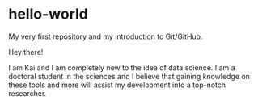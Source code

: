 # hello-world
My very first repository and my introduction to Git/GitHub.

Hey there!

I am Kai and I am completely new to the idea of data science. I am a doctoral student in the sciences and I believe that gaining knowledge on these tools and more will assist my development into a top-notch researcher.
